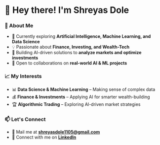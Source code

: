 # 👋 Hey there! I'm Shreyas Dole  

### 🚀 About Me  
- 🌱 Currently exploring **Artificial Intelligence, Machine Learning, and Data Science**  
- 💡 Passionate about **Finance, Investing, and Wealth-Tech**  
- 🤖 Building AI-driven solutions to **analyze markets and optimize investments**  
- 🤝 Open to collaborations on **real-world AI & ML projects**  

### 📈 My Interests  
- 📊 **Data Science & Machine Learning** – Making sense of complex data  
- 💰 **Finance & Investments** – Applying AI for smarter wealth-building  
- 🏆 **Algorithmic Trading** – Exploring AI-driven market strategies  

### 📫 Let's Connect  
- 📧 Mail me at **shreyasdole1105@gmail.com**  
- 🔗 Connect with me on **[LinkedIn](http://www.linkedin.com/in/shreyas-dole)**  
